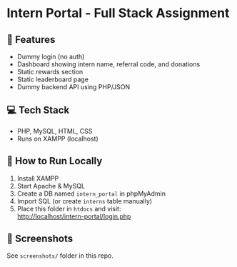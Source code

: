 # Intern Portal - Full Stack Assignment

## 🔗 Features
- Dummy login (no auth)
- Dashboard showing intern name, referral code, and donations
- Static rewards section
- Static leaderboard page
- Dummy backend API using PHP/JSON

## 💻 Tech Stack
- PHP, MySQL, HTML, CSS
- Runs on XAMPP (localhost)

## 📂 How to Run Locally
1. Install XAMPP
2. Start Apache & MySQL
3. Create a DB named `intern_portal` in phpMyAdmin
4. Import SQL (or create `interns` table manually)
5. Place this folder in `htdocs` and visit:  
   [http://localhost/intern-portal/login.php](http://localhost/intern-portal/login.php)

## 📸 Screenshots
See `screenshots/` folder in this repo.
